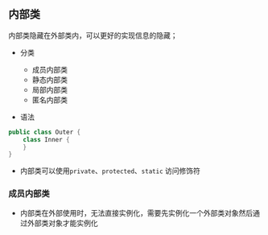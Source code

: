 ## 内部类

内部类隐藏在外部类内，可以更好的实现信息的隐藏；

- 分类
	- 成员内部类
	- 静态内部类
	- 局部内部类
	- 匿名内部类

- 语法
```java
public class Outer {
    class Inner {       
    }
}
```
- 内部类可以使用`private`、`protected`、`static` 访问修饰符

### 成员内部类

- 内部类在外部使用时，无法直接实例化，需要先实例化一个外部类对象然后通过外部类对象才能实例化